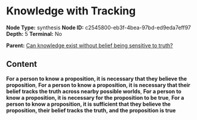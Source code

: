 # Knowledge with Tracking

**Node Type:** synthesis
**Node ID:** c2545800-eb3f-4bea-97bd-ed9eda7eff97
**Depth:** 5
**Terminal:** No

**Parent:** [Can knowledge exist without belief being sensitive to truth?](can-knowledge-exist-without-belief-being-sensitive-to-truth-antithesis-b89915ea-0c48-4999-bb71-027431fa3f28.md)

## Content

**For a person to know a proposition, it is necessary that they believe the proposition**, **For a person to know a proposition, it is necessary that their belief tracks the truth across nearby possible worlds**, **For a person to know a proposition, it is necessary for the proposition to be true**, **For a person to know a proposition, it is sufficient that they believe the proposition, their belief tracks the truth, and the proposition is true**
